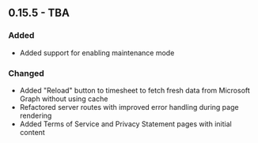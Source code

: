 ## 0.15.5 - TBA

### Added
- Added support for enabling maintenance mode

### Changed

- Added "Reload" button to timesheet to fetch fresh data from Microsoft Graph without using cache
- Refactored server routes with improved error handling during page rendering
- Added Terms of Service and Privacy Statement pages with initial content

